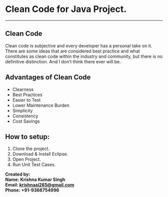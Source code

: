 # Clean Code for Java Project.  
-----------------------

## Clean Code

Clean code is subjective and every developer has a personal take on it. There are some ideas that are considered best practice and what constitutes as clean code within the industry and community, but there is no definitive distinction. And I don’t think there ever will be.

## Advantages of Clean Code

* Clearness
* Best Practices
* Easier to Test
* Lower Maintenance Burden
* Simplicity
* Consistency
* Cost Savings

## How to setup: 

1. Clone the project. 
2. Download & Install Eclipse.
3. Open Project.
4. Run Unit Test Cases.

**Created by:** <br/>
**Name: Krishna Kumar Singh** <br/>
**Email: krishnaai265@gmail.com** <br/>
**Phone: +91-9368754996** 
